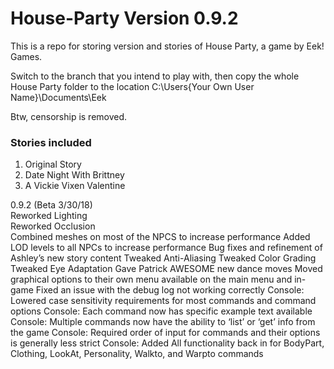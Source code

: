 # House-Party Version 0.9.2
This is a repo for storing version and stories of House Party, a game by Eek! Games.

Switch to the branch that you intend to play with, then copy the whole House Party folder to the location C:\Users\{Your Own User Name}\Documents\Eek

Btw, censorship is removed.

### Stories included
1. Original Story
2. Date Night With Brittney
3. A Vickie Vixen Valentine

0.9.2
  (Beta 3/30/18)  
  Reworked Lighting  
  Reworked Occlusion  
  Combined meshes on most of the NPCS to increase performance
  Added LOD levels to all NPCs to increase performance
  Bug fixes and refinement of Ashley’s new story content
  Tweaked Anti-Aliasing
  Tweaked Color Grading
  Tweaked Eye Adaptation
  Gave Patrick AWESOME new dance moves
  Moved graphical options to their own menu available on the main menu and in-game
  Fixed an issue with the debug log not working correctly
  Console: Lowered case sensitivity requirements for most commands and command options
  Console: Each command now has specific example text available
  Console: Multiple commands now have the ability to ‘list’ or ‘get’ info from the game
  Console: Required order of input for commands and their options is generally less strict
  Console: Added All functionality back in for BodyPart, Clothing, LookAt, Personality, Walkto, and Warpto commands
